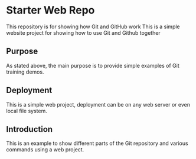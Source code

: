 # Starter Web Repo

This repository is for showing how Git and GitHub work
This is a simple website project for showing how to use Git and Github together

## Purpose

As stated above, the main purpose is to provide simple examples of Git training demos.

## Deployment

This is a simple web project, deployment can be on any web server or even local file system.

## Introduction

This is an example to show different parts of the Git repository and various commands using a web project.